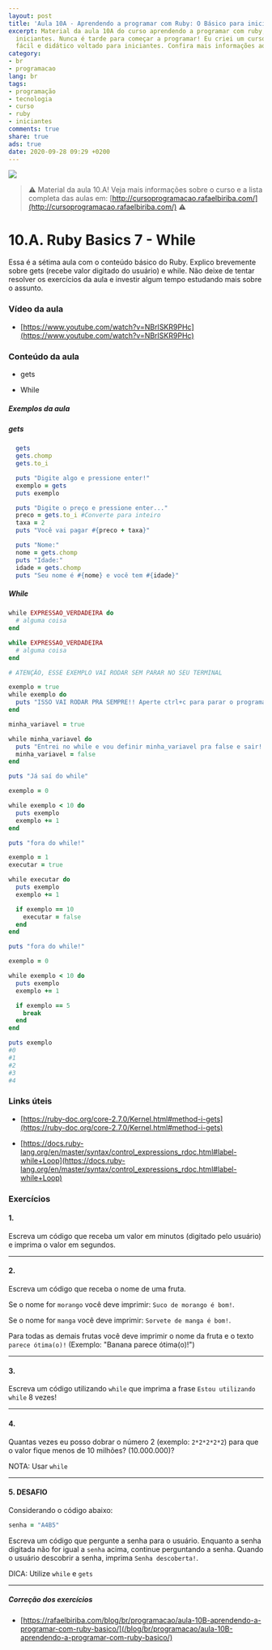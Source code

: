 ```yaml
---
layout: post
title: 'Aula 10A - Aprendendo a programar com Ruby: O Básico para iniciantes'
excerpt: Material da aula 10A do curso aprendendo a programar com ruby, o básico para
  iniciantes. Nunca é tarde para começar a programar! Eu criei um curso gratuito,
  fácil e didático voltado para iniciantes. Confira mais informações aqui nessa publicação.
category:
- br
- programacao
lang: br
tags:
- programação
- tecnologia
- curso
- ruby
- iniciantes
comments: true
share: true
ads: true
date: 2020-09-28 09:29 +0200
---
```

![](/blog/images/curso_ruby_basico/banner-curso-ruby-10A.jpg)

> :warning: Material da aula 10.A! Veja mais informações sobre o curso e a lista completa das aulas em: [http://cursoprogramacao.rafaelbiriba.com/](http://cursoprogramacao.rafaelbiriba.com/) :warning:

# 10.A. Ruby Basics 7 - While

Essa é a sétima aula com o conteúdo básico do Ruby. Explico brevemente sobre gets (recebe valor digitado do usuário) e while.
Não deixe de tentar resolver os exercícios da aula e investir algum tempo estudando mais sobre o assunto.

### Vídeo da aula

- [https://www.youtube.com/watch?v=NBrISKR9PHc](https://www.youtube.com/watch?v=NBrISKR9PHc)

### Conteúdo da aula

- gets

- While

##### Exemplos da aula

##### gets

```ruby
  gets
  gets.chomp
  gets.to_i
```

```ruby
  puts "Digite algo e pressione enter!"
  exemplo = gets
  puts exemplo
```

```ruby
  puts "Digite o preço e pressione enter..."
  preco = gets.to_i #Converte para inteiro
  taxa = 2
  puts "Você vai pagar #{preco + taxa}"
```

```ruby
  puts "Nome:"
  nome = gets.chomp
  puts "Idade:"
  idade = gets.chomp
  puts "Seu nome é #{nome} e você tem #{idade}"
```

##### While

```ruby
while EXPRESSAO_VERDADEIRA do
  # alguma coisa
end

while EXPRESSAO_VERDADEIRA
  # alguma coisa
end
```

```ruby
# ATENÇÃO, ESSE EXEMPLO VAI RODAR SEM PARAR NO SEU TERMINAL

exemplo = true
while exemplo do
  puts "ISSO VAI RODAR PRA SEMPRE!! Aperte ctrl+c para parar o programa ou feche o terminal!"
end
```

```ruby
minha_variavel = true

while minha_variavel do
  puts "Entrei no while e vou definir minha_variavel pra false e sair!!"
  minha_variavel = false
end

puts "Já saí do while"
```

```ruby
exemplo = 0

while exemplo < 10 do
  puts exemplo
  exemplo += 1
end

puts "fora do while!"
```

```ruby
exemplo = 1
executar = true

while executar do
  puts exemplo
  exemplo += 1

  if exemplo == 10
    executar = false
  end
end

puts "fora do while!"
```

```ruby
exemplo = 0

while exemplo < 10 do
  puts exemplo
  exemplo += 1

  if exemplo == 5
    break
  end
end

puts exemplo
#0
#1
#2
#3
#4
```

### Links úteis

- [https://ruby-doc.org/core-2.7.0/Kernel.html#method-i-gets](https://ruby-doc.org/core-2.7.0/Kernel.html#method-i-gets)

- [https://docs.ruby-lang.org/en/master/syntax/control_expressions_rdoc.html#label-while+Loop](https://docs.ruby-lang.org/en/master/syntax/control_expressions_rdoc.html#label-while+Loop)

### Exercícios

#### 1.

Escreva um código que receba um valor em minutos (digitado pelo usuário) e imprima o valor em segundos.

---

#### 2.

Escreva um código que receba o nome de uma fruta.

Se o nome for `morango` você deve imprimir: `Suco de morango é bom!`.

Se o nome for `manga` você deve imprimir: `Sorvete de manga é bom!`.

Para todas as demais frutas você deve imprimir o nome da fruta e o texto `parece ótima(o)!` (Exemplo: "Banana parece ótima(o)!")

---

#### 3.

Escreva um código utilizando `while` que imprima a frase `Estou utilizando while` 8 vezes!

---

#### 4.

Quantas vezes eu posso dobrar o número 2 (exemplo: `2*2*2*2*2`) para que o valor fique menos de 10 milhões? (10.000.000)?

NOTA: Usar `while`

---

#### 5. DESAFIO

Considerando o código abaixo:

```ruby
senha = "A4B5"
```

Escreva um código que pergunte a senha para o usuário. Enquanto a senha digitada não for igual a `senha` acima, continue perguntando a senha.
Quando o usuário descobrir a senha, imprima `Senha descoberta!`.

DICA: Utilize `while` e `gets`

---

##### Correção dos exercícios

- [https://rafaelbiriba.com/blog/br/programacao/aula-10B-aprendendo-a-programar-com-ruby-basico/](/blog/br/programacao/aula-10B-aprendendo-a-programar-com-ruby-basico/)
